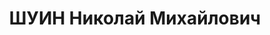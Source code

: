 ---
title: ШУИН Николай Михайлович
description: '1896 г.р., майор, нач. учебной части Военно-хозяйственной Академии РККА.

  Арестован 28.09.1937.

  ВКВС - 08.01.1938, ВМН. Расстрелян 09.01.1938, Харьков'
---